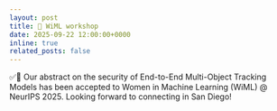 ```yaml
---
layout: post
title: 🔧 WiML workshop 
date: 2025-09-22 12:00:00+0000
inline: true
related_posts: false
---
```


✅🔗 Our abstract on the security of End-to-End Multi-Object Tracking Models has been accepted to Women in Machine Learning (WiML) @ NeurIPS 2025. Looking forward to connecting in San Diego!